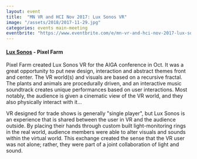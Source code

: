```yaml
---
layout: event
title:  "MN VR and HCI Nov 2017: Lux Sonos VR"
image: "/assets/2018/2017-11-29.jpg"
categories: events main-meeting
eventbrite: "https://www.eventbrite.com/e/mn-vr-and-hci-nov-2017-lux-sonos-vr-tickets-40189851929?aff=ebdsoporgprofile"
---
```



#### [Lux Sonos](http://www.pixelfarm.com/work/lux-sonos/) - Pixel Farm

Pixel Farm created Lux Sonos VR for the AIGA conference in Oct. It was a great opportunity to put new design, interaction and abstract themes front and center. The VR world(s) and visuals are based on a recursive fractal. The plants and animals are procedurally driven, and an interactive music soundtrack creates unique performances based on user interactions. Most notably, the audience is given a cinematic view of the VR world, and they also physically interact with it...

VR designed for trade shows is generally "single player", but Lux Sonos is an experience that is shared between the user in VR and the audience outside. By placing their hands through custom built light-monitoring rings in the real world, audience members were able to alter visuals and sounds within the virtual world. This exchange created the sense that the VR user was not alone; rather, they were part of a joint collaboration of light and sound.

